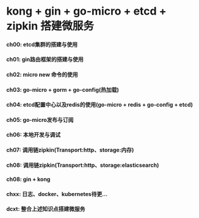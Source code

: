 # kong + gin + go-micro + etcd + zipkin 搭建微服务

#### ch00: etcd集群的搭建与使用

#### ch01: gin路由框架的搭建与使用

#### ch02: micro new 命令的使用

#### ch03: go-micro + gorm + go-config(热加载)

#### ch04: etcd配置中心以及redis的使用(go-micro + redis + go-config + etcd)

#### ch05: go-micro发布与订阅

#### ch06: 本地开发与调试

#### ch07: 调用链zipkin(Transport:http、storage:内存)

#### ch08: 调用链zipkin(Transport:http、storage:elasticsearch)

#### ch08: gin + kong

#### chxx: 日志、docker、kubernetes待更...

#### dcxt: 整合上述知识点搭建微服务